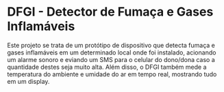 # DFGI - Detector de Fumaça e Gases Inflamáveis

Este projeto se trata de um protótipo de dispositivo que detecta fumaça e gases inflamáveis em um determinado local onde foi instalado, acionando um alarme sonoro
e eviando um SMS para o celular do dono/dona caso a quantidade destes seja muito alta. Além disso, o DFGI também mede a temperatura do ambiente e umidade do ar em
tempo real, mostrando tudo em um display.
 
